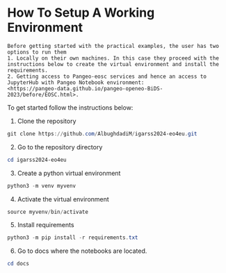 # How To Setup A Working Environment

```{important}
Before getting started with the practical examples, the user has two options to run them
1. Locally on their own machines. In this case they proceed with the instructions below to create the virtual environment and install the requirements.
2. Getting access to Pangeo-eosc services and hence an access to JupyterHub with Pangeo Notebook environment:
<https://pangeo-data.github.io/pangeo-openeo-BiDS-2023/before/EOSC.html>.
```

To get started follow the instructions below:

1. Clone the repository

```powershell
git clone https://github.com/AlbughdadiM/igarss2024-eo4eu.git
```

2. Go to the repository directory

```powershell
cd igarss2024-eo4eu
```

3. Create a python virtual environment

```powershell
python3 -m venv myvenv
```

4. Activate the virtual environment

```powershell
source myvenv/bin/activate
```

5. Install requirements

```powershell
python3 -m pip install -r requirements.txt
```

6. Go to docs where the notebooks are located.

```powershell
cd docs
```

